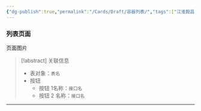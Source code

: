 ```yaml
---
{"dg-publish":true,"permalink":"/Cards/Draft/容器列表/","tags":["江淮毅昌/蝶创I-MES/MES"]}
---
```



### 列表页面

页面图片

> [!abstract] 关联信息
> - 表对象：`表名`
> - 按钮
> 	- 按钮 1名称：`接口名`
> 	- 按钮 2 名称：`接口名`

---